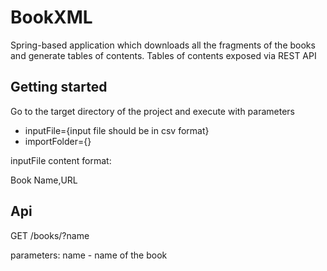 # BookXML
Spring-based application which downloads all the fragments of the books and generate tables of contents. Tables of contents exposed via REST API

## Getting started
Go to the target directory of the project and execute with parameters  
* inputFile={input file should be in csv format}
* importFolder={}

inputFile content format:

Book Name,URL

## Api 
GET /books/?name

parameters:
name - name of the book
